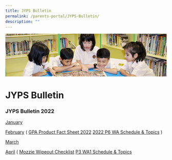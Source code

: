 ```yaml
---
title: JYPS Bulletin
permalink: /parents-portal/JYPS-Bulletin/
description: ""
---
```

![](/images/banner.gif)

JYPS Bulletin
=============

### **JYPS Bulletin 2022**

[January](/files/January%20Bulletin_2022_FINAL.pdf)

[February](/files/February%20Bulletin_2022_FINAL.pdf) ( [GPA Product Fact Sheet 2022](/files/GPA%20Product%20Fact%20Sheet%202022.pdf) [2022 P6 WA Schedule & Topics](/files/2022%20P6%20WA%20Schedule%20%20Topics.pdf) )

[March](/files/March_Bulletin_2022.pdf)

[April](/files/April_Bulletin_2022%20For%20Circulation.pdf) ( [Mozzie Wipeout Checklist](/files/Mozzie%20Wipeout%20Checklist.pdf) [P3 WA1 Schedule & Topics](/files/P3%20WA1%20Topics%20%20Schedule.pdf)